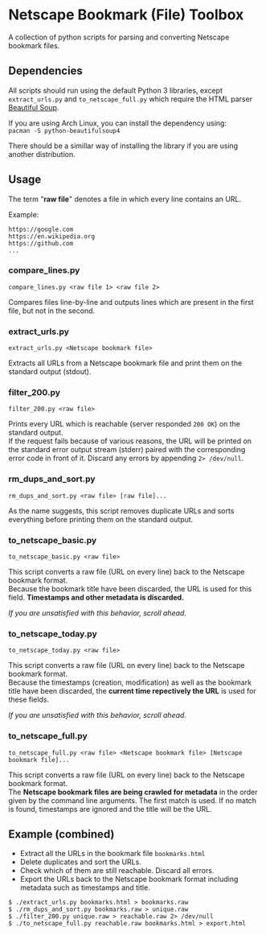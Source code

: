# Netscape Bookmark (File) Toolbox

A collection of python scripts for parsing and converting Netscape bookmark files.

## Dependencies

All scripts should run using the default Python 3 libraries,
except `extract_urls.py` and `to_netscape_full.py` which require the HTML parser
[Beautiful Soup](https://en.wikipedia.org/wiki/Beautiful_Soup_(HTML_parser)).

If you are using Arch Linux, you can install the dependency using:  
`pacman -S python-beautifulsoup4`

There should be a simillar way of installing the library if you are using another distribution.

## Usage

The term "**raw file**" denotes a file in which every line contains an URL.

Example:

```
https://google.com
https://en.wikipedia.org
https://github.com
...
```

### compare_lines.py

`compare_lines.py <raw file 1> <raw file 2>`

Compares files line-by-line and outputs lines which are present in
the first file, but not in the second.

### extract_urls.py

`extract_urls.py <Netscape bookmark file>`

Extracts all URLs from a Netscape bookmark file and print them on the
standard output (stdout).

### filter_200.py

`filter_200.py <raw file>`

Prints every URL which is reachable (server responded `200 OK`)
on the standard output.  
If the request fails because of various reasons, the URL will be printed on the
standard error output stream (stderr) paired with the corresponding error code
in front of it. Discard any errors by appending `2> /dev/null`.

### rm_dups_and_sort.py

`rm_dups_and_sort.py <raw file> [raw file]...`

As the name suggests, this script removes duplicate URLs and sorts everything
before printing them on the standard output.

### to_netscape_basic.py

`to_netscape_basic.py <raw file>`

This script converts a raw file (URL on every line) back to the Netscape bookmark format.  
Because the bookmark title have been discarded, the URL is used for this field.
**Timestamps and other metadata is discarded.**

*If you are unsatisfied with this behavior, scroll ahead.*

### to_netscape_today.py

`to_netscape_today.py <raw file>`

This script converts a raw file (URL on every line) back to the Netscape bookmark format.  
Because the timestamps (creation, modification) as well as the bookmark title have been discarded,
the **current time repectively the URL** is used for these fields.

*If you are unsatisfied with this behavior, scroll ahead.*

### to_netscape_full.py

`to_netscape_full.py <raw file> <Netscape bookmark file> [Netscape bookmark file]...`

This script converts a raw file (URL on every line) back to the Netscape bookmark format.  
The **Netscape bookmark files are being crawled for metadata** in the order given by the
command line arguments. The first match is used. If no match is found, timestamps are ignored
and the title will be the URL.

## Example (combined)

- Extract all the URLs in the bookmark file `bookmarks.html`
- Delete duplicates and sort the URLs.
- Check which of them are still reachable. Discard all errors.
- Export the URLs back to the Netscape bookmark format including metadata such as timestamps and title.

```
$ ./extract_urls.py bookmarks.html > bookmarks.raw
$ ./rm_dups_and_sort.py bookmarks.raw > unique.raw
$ ./filter_200.py unique.raw > reachable.raw 2> /dev/null
$ ./to_netscape_full.py reachable.raw bookmarks.html > export.html
```
